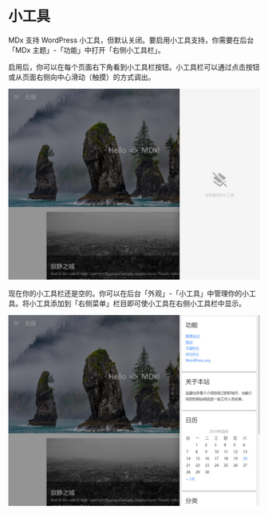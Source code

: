 # 小工具

MDx 支持 WordPress 小工具，但默认关闭。要启用小工具支持，你需要在后台「MDx 主题」-「功能」中打开「右侧小工具栏」。

启用后，你可以在每个页面右下角看到小工具栏按钮。小工具栏可以通过点击按钮或从页面右侧向中心滑动（触摸）的方式调出。

![Empty tool area](../img/empty-tool.jpg)

现在你的小工具栏还是空的。你可以在后台「外观」-「小工具」中管理你的小工具。将小工具添加到「右侧菜单」栏目即可使小工具在右侧小工具栏中显示。

![Tools set](../img/tools.jpg)
